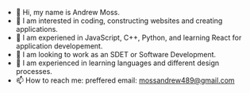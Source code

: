 - 👋 Hi, my name is Andrew Moss.
- 👀 I am interested in coding, constructing websites and creating applications.
- 🌱 I am experiened in JavaScript, C++, Python, and learning React for application developement. 
- 💞️ I am looking to work as an SDET or Software Development. 
- 💞️ I am experienced in learning languages and different design processes.
- 📫 How to reach me: preffered email: mossandrew489@gmail.com
